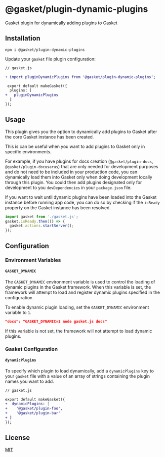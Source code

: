 # @gasket/plugin-dynamic-plugins

Gasket plugin for dynamically adding plugins to Gasket

## Installation

```
npm i @gasket/plugin-dynamic-plugins
```

Update your `gasket` file plugin configuration:

```diff
// gasket.js

+ import pluginDynamicPlugins from '@gasket/plugin-dynamic-plugins';

 export default makeGasket({
  plugins: [
+   pluginDynamicPlugins
  ]
});
```

## Usage

This plugin gives you the option to dynamically add plugins to Gasket after the core Gasket instance has been created.

This is can be useful when you want to add plugins to Gasket only in specific environments.

For example, if you have plugins for docs creation (`@gasket/plugin-docs`, `@gasket/plugin-docusarus`) that are only needed for development purposes and do not need to be included in your production code, you can dynamically load them into Gasket only when doing development locally through this plugin. You could then add plugins designated only for development to you `devDependencies` in your `package.json` file.

If you want to wait until dynamic plugins have been loaded into the Gasket instance before running app code, you can do so by checking if the `isReady` property on the Gasket instance has been resolved.

```js
import gasket from './gasket.js';
gasket.isReady.then(() => {
  gasket.actions.startServer();
});
```

## Configuration

### Environment Variables

#### `GASKET_DYNAMIC`

The `GASKET_DYNAMIC` environment variable is used to control the loading of dynamic plugins in the Gasket framework. When this variable is set, the framework will attempt to load and register dynamic plugins specified in the configuration.

To enable dynamic plugin loading, set the `GASKET_DYNAMIC` environment variable to `1`.

```json
"docs": "GASKET_DYNAMIC=1 node gasket.js docs"
```

If this variable is not set, the framework will not attempt to load dynamic plugins.

### Gasket Configuration

#### `dynamicPlugins`

To specify which plugin to load dynamically, add a `dynamicPlugins` key to your `gasket` file with a value of an array of strings containing the plugin names you want to add.

```diff
// gasket.js

export default makeGasket({
+  dynamicPlugins: [
+    '@gasket/plugin-foo', 
+    '@gasket/plugin-bar'
+ ]
});
```

## License

[MIT](./LICENSE.md)
